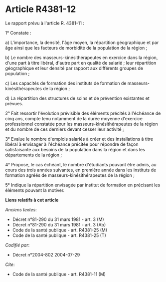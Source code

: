 # Article R4381-12

Le rapport prévu à l'article R. 4381-11 :

1° Constate :

a) L'importance, la densité, l'âge moyen, la répartition géographique et par âge ainsi que les facteurs de morbidité de la
population de la région ;

b) Le nombre des masseurs-kinésithérapeutes en exercice dans la région, d'une part à titre libéral, d'autre part en qualité
de salarié ; leur répartition géographique et leur densité par rapport aux différents groupes de population ;

c) Les capacités de formation des instituts de formation de masseurs-kinésithérapeutes de la région ;

d) La répartition des structures de soins et de prévention existantes et prévues.

2° Fait ressortir l'évolution prévisible des éléments précités à l'échéance de cinq ans, compte tenu notamment de la durée
moyenne d'exercice professionnel constatée pour les masseurs-kinésithérapeutes de la région et du nombre de ces derniers
devant cesser leur activité ;

3° Evalue le nombre d'emplois salariés à créer et des installations à titre libéral à envisager à l'échéance précitée pour
répondre de façon satisfaisante aux besoins de la population dans la région et dans les départements de la région ;

4° Propose, le cas échéant, le nombre d'étudiants pouvant être admis, au cours des trois années suivantes, en première année
dans les instituts de formation agréés de masseurs-kinésithérapeutes de la région ;

5° Indique la répartition envisagée par institut de formation en précisant les éléments pouvant la motiver.

**Liens relatifs à cet article**

_Anciens textes_:

  - Décret n°81-290 du 31 mars 1981 - art. 3 (M)
  - Décret n°81-290 du 31 mars 1981 - art. 3 (Ab)
  - Code de la santé publique - art. R4381-25 (M)
  - Code de la santé publique - art. R4381-25 (T)

_Codifié par_:

  - Décret n°2004-802 2004-07-29

_Cite_:

  - Code de la santé publique - art. R4381-11 (M)
